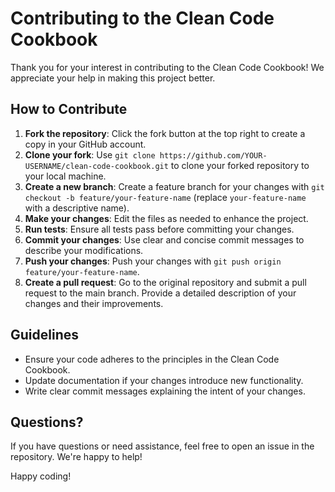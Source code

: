 # Contributing to the Clean Code Cookbook

Thank you for your interest in contributing to the Clean Code Cookbook! We appreciate your help in making this project better.

## How to Contribute
1. **Fork the repository**: Click the fork button at the top right to create a copy in your GitHub account.
2. **Clone your fork**: Use `git clone https://github.com/YOUR-USERNAME/clean-code-cookbook.git` to clone your forked repository to your local machine.
3. **Create a new branch**: Create a feature branch for your changes with `git checkout -b feature/your-feature-name` (replace `your-feature-name` with a descriptive name).
4. **Make your changes**: Edit the files as needed to enhance the project.
5. **Run tests**: Ensure all tests pass before committing your changes.
6. **Commit your changes**: Use clear and concise commit messages to describe your modifications.
7. **Push your changes**: Push your changes with `git push origin feature/your-feature-name`.
8. **Create a pull request**: Go to the original repository and submit a pull request to the main branch. Provide a detailed description of your changes and their improvements.

## Guidelines
- Ensure your code adheres to the principles in the Clean Code Cookbook.
- Update documentation if your changes introduce new functionality.
- Write clear commit messages explaining the intent of your changes.

## Questions?
If you have questions or need assistance, feel free to open an issue in the repository. We're happy to help!

Happy coding!